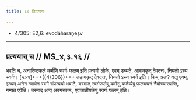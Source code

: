 ```yaml
---
title: ८० टिप्पणयः

---
```

- 4/305: E2,6: evodāharaṇeṣv

____________________________________________


## प्रत्ययाच् च // MS_४,३.१६ //

भवति च, अनादिष्टफले कर्मणि स्वर्गः फलम् इति प्रत्ययो लोके, एवम् उच्यते, आरामकृद् देवदत्तः, नियतो ऽस्य स्वर्गः। [५०१]+++({4/306})+++ तडागकृद् देवदत्तः, नियतो ऽस्य स्वर्ग इति। किम् अतः? यद्य् एवम्, इत्थम् अनेन न्यायेन स्वर्गे संप्रत्ययो भवति, यस्मात् स्वर्गफलेषु कर्मसु कर्तव्येषु फलवचनं नैवोच्चारयन्ति, गम्यत एवेति। तस्माद् अप्य् अवगच्छामः, एवंजातीयकेषु स्वर्गः फलम् इति।
